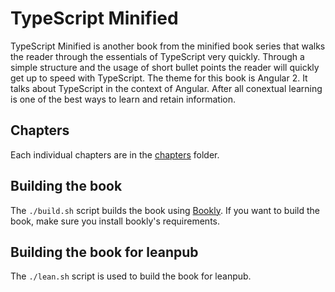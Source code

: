 # TypeScript Minified

TypeScript Minified is another book from the minified book series that walks the reader through the essentials of TypeScript very quickly. Through a simple structure and the usage of short bullet points the reader will quickly get up to speed with TypeScript. The theme for this book is Angular 2. It talks about TypeScript in the context of Angular. After all conextual learning is one of the best ways to learn and retain information.

## Chapters

Each individual chapters are in the [chapters](chapters) folder.

## Building the book

The `./build.sh` script builds the book using [Bookly](https://github.com/st32lth/bookly). If you want to build the book, make sure you install bookly's requirements.

## Building the book for leanpub

The `./lean.sh` script is used to build the book for leanpub.
